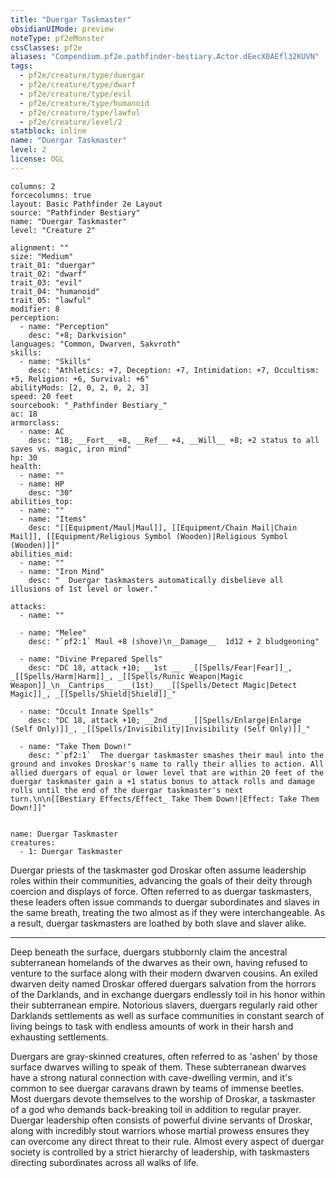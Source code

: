```yaml
---
title: "Duergar Taskmaster"
obsidianUIMode: preview
noteType: pf2eMonster
cssClasses: pf2e
aliases: "Compendium.pf2e.pathfinder-bestiary.Actor.dEecX0AEfl32KUVN" 
tags:
  - pf2e/creature/type/duergar
  - pf2e/creature/type/dwarf
  - pf2e/creature/type/evil
  - pf2e/creature/type/humanoid
  - pf2e/creature/type/lawful
  - pf2e/creature/level/2
statblock: inline
name: "Duergar Taskmaster"
level: 2
license: OGL
---
```


```statblock
columns: 2
forcecolumns: true
layout: Basic Pathfinder 2e Layout
source: "Pathfinder Bestiary"
name: "Duergar Taskmaster"
level: "Creature 2"

alignment: ""
size: "Medium"
trait_01: "duergar"
trait_02: "dwarf"
trait_03: "evil"
trait_04: "humanoid"
trait_05: "lawful"
modifier: 8
perception:
  - name: "Perception"
    desc: "+8; Darkvision"
languages: "Common, Dwarven, Sakvroth"
skills:
  - name: "Skills"
    desc: "Athletics: +7, Deception: +7, Intimidation: +7, Occultism: +5, Religion: +6, Survival: +6"
abilityMods: [2, 0, 2, 0, 2, 3]
speed: 20 feet
sourcebook: "_Pathfinder Bestiary_"
ac: 18
armorclass:
  - name: AC
    desc: "18; __Fort__ +8, __Ref__ +4, __Will__ +8; +2 status to all saves vs. magic, iron mind"
hp: 30
health:
  - name: ""
  - name: HP
    desc: "30"
abilities_top:
  - name: ""
  - name: "Items"
    desc: "[[Equipment/Maul|Maul]], [[Equipment/Chain Mail|Chain Mail]], [[Equipment/Religious Symbol (Wooden)|Religious Symbol (Wooden)]]"
abilities_mid:
  - name: ""
  - name: "Iron Mind"
    desc: "  Duergar taskmasters automatically disbelieve all illusions of 1st level or lower."

attacks:
  - name: ""

  - name: "Melee"
    desc: "`pf2:1` Maul +8 (shove)\n__Damage__  1d12 + 2 bludgeoning"

  - name: "Divine Prepared Spells"
    desc: "DC 18, attack +10; __1st __  _[[Spells/Fear|Fear]]_, _[[Spells/Harm|Harm]]_, _[[Spells/Runic Weapon|Magic Weapon]]_\n__Cantrips__  __(1st)__ _[[Spells/Detect Magic|Detect Magic]]_, _[[Spells/Shield|Shield]]_"

  - name: "Occult Innate Spells"
    desc: "DC 18, attack +10; __2nd __  _[[Spells/Enlarge|Enlarge (Self Only)]]_, _[[Spells/Invisibility|Invisibility (Self Only)]]_"

  - name: "Take Them Down!"
    desc: "`pf2:1`  The duergar taskmaster smashes their maul into the ground and invokes Droskar's name to rally their allies to action. All allied duergars of equal or lower level that are within 20 feet of the duergar taskmaster gain a +1 status bonus to attack rolls and damage rolls until the end of the duergar taskmaster's next turn.\n\n[[Bestiary Effects/Effect_ Take Them Down!|Effect: Take Them Down!]]"
 
```

```encounter-table
name: Duergar Taskmaster
creatures:
  - 1: Duergar Taskmaster
```



Duergar priests of the taskmaster god Droskar often assume leadership roles within their communities, advancing the goals of their deity through coercion and displays of force. Often referred to as duergar taskmasters, these leaders often issue commands to duergar subordinates and slaves in the same breath, treating the two almost as if they were interchangeable. As a result, duergar taskmasters are loathed by both slave and slaver alike.

* * *

Deep beneath the surface, duergars stubbornly claim the ancestral subterranean homelands of the dwarves as their own, having refused to venture to the surface along with their modern dwarven cousins. An exiled dwarven deity named Droskar offered duergars salvation from the horrors of the Darklands, and in exchange duergars endlessly toil in his honor within their subterranean empire. Notorious slavers, duergars regularly raid other Darklands settlements as well as surface communities in constant search of living beings to task with endless amounts of work in their harsh and exhausting settlements.

Duergars are gray-skinned creatures, often referred to as 'ashen' by those surface dwarves willing to speak of them. These subterranean dwarves have a strong natural connection with cave-dwelling vermin, and it's common to see duergar caravans drawn by teams of immense beetles. Most duergars devote themselves to the worship of Droskar, a taskmaster of a god who demands back-breaking toil in addition to regular prayer. Duergar leadership often consists of powerful divine servants of Droskar, along with incredibly stout warriors whose martial prowess ensures they can overcome any direct threat to their rule. Almost every aspect of duergar society is controlled by a strict hierarchy of leadership, with taskmasters directing subordinates across all walks of life.
